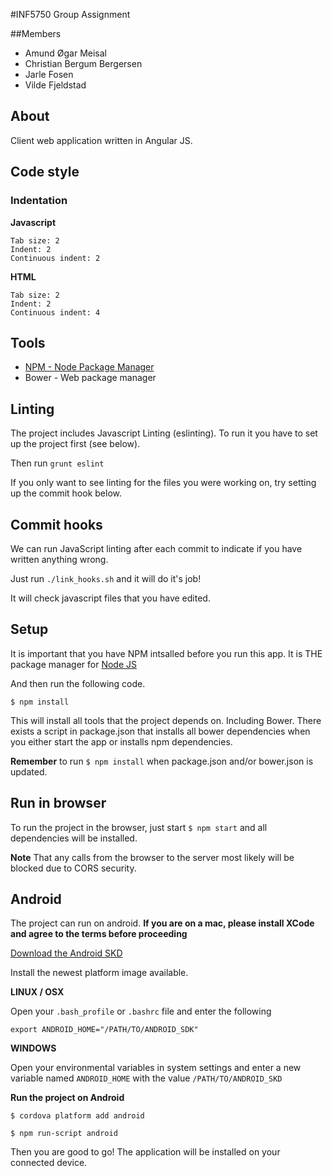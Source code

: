 #INF5750 Group Assignment

##Members
* Amund Øgar Meisal
* Christian Bergum Bergersen
* Jarle Fosen
* Vilde Fjeldstad

## About
Client web application written in Angular JS.

## Code style

### Indentation

**Javascript**
```
Tab size: 2
Indent: 2
Continuous indent: 2
```

**HTML**
```
Tab size: 2
Indent: 2
Continuous indent: 4
```

## Tools
* [NPM - Node Package Manager](http://nodejs.org/)
* Bower - Web package manager

## Linting

The project includes Javascript Linting (eslinting).
To run it you have to set up the project first (see below).

Then run `grunt eslint`

If you only want to see linting for the files you were working on, try
setting up the commit hook below.

## Commit hooks

We can run JavaScript linting after each commit to indicate if you have
written anything wrong.

Just run `./link_hooks.sh` and it will do it's job!

It will check javascript files that you have edited.

## Setup

It is important that you have NPM intsalled before you run this app.
It is THE package manager for [Node JS](http://nodejs.org/)

And then run the following code.

```
$ npm install
```

This will install all tools that the project depends on. Including Bower.
There exists a script in package.json that installs all bower dependencies
when you either start the app or installs npm dependencies.

**Remember** to run `$ npm install` when package.json and/or bower.json is updated.

## Run in browser

To run the project in the browser, just start `$ npm start` and all
dependencies will be installed.

**Note** That any calls from the browser to the server most likely will be blocked due to CORS security.

## Android

The project can run on android. **If you are on a mac, please install XCode
and agree to the terms before proceeding**

[Download the Android SKD](http://developer.android.com/sdk/installing/index.html)

Install the newest platform image available.

**LINUX / OSX**

Open your `.bash_profile` or `.bashrc` file and enter the following

```
export ANDROID_HOME="/PATH/TO/ANDROID_SDK"
```

**WINDOWS**

Open your environmental variables in system settings and enter a new
variable named `ANDROID_HOME` with the value `/PATH/TO/ANDROID_SKD`

**Run the project on Android**

`$ cordova platform add android`

`$ npm run-script android`

Then you are good to go! The application will be installed on your connected device.

